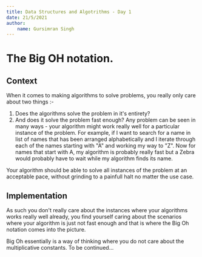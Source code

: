 ```yaml
---
title: Data Structures and Algotrithms - Day 1
date: 21/5/2021
author:
    name: Gursimran Singh
---
```


# The Big OH notation.

## Context
When it comes to making algorithms to solve problems, you really only care about two things :-
1. Does the algorithms solve the problem in it's entirety?
2. And does it solve the problem fast enough?
Any problem can be seen in many ways - your algorithm might work really well for a particular instance of the problem. For example, if I want to search for a name in list of names that has been arranged alphabetically and I iterate through each of the names starting with "A" and working my way to "Z". Now for names that start with A, my algorithm is probably really fast but a Zebra would probably have to wait while my algorithm finds its name. 

Your algorithm should be able to solve all instances of the problem at an acceptable pace, without grinding to a painfull halt no matter the use case.

## Implementation
As such you don't really care about the instances where your algorithms works really well already, you find yourself caring about the scenarios where your algorithm is just not fast enough and that is where the Big Oh notation comes into the picture.

Big Oh essentially is a way of thinking where you do not care about the multiplicative constants. To be continued...